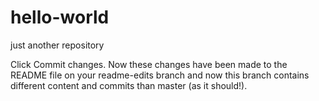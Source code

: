 # hello-world
just another repository


Click Commit changes. Now these changes have been made to the README file on your readme-edits branch and now this branch contains different content and commits than master (as it should!).


